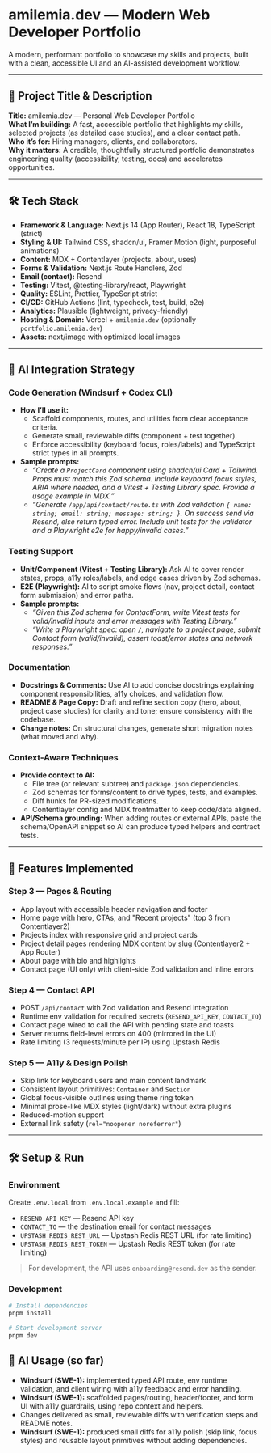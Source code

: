 # amilemia.dev — Modern Web Developer Portfolio

A modern, performant portfolio to showcase my skills and projects, built with a clean, accessible UI and an AI-assisted development workflow.

---

## 🔖 Project Title & Description

**Title:** amilemia.dev — Personal Web Developer Portfolio  
**What I’m building:** A fast, accessible portfolio that highlights my skills, selected projects (as detailed case studies), and a clear contact path.  
**Who it’s for:** Hiring managers, clients, and collaborators.  
**Why it matters:** A credible, thoughtfully structured portfolio demonstrates engineering quality (accessibility, testing, docs) and accelerates opportunities.

---

## 🛠️ Tech Stack

- **Framework & Language:** Next.js 14 (App Router), React 18, TypeScript (strict)
- **Styling & UI:** Tailwind CSS, shadcn/ui, Framer Motion (light, purposeful animations)
- **Content:** MDX + Contentlayer (projects, about, uses)
- **Forms & Validation:** Next.js Route Handlers, Zod
- **Email (contact):** Resend
- **Testing:** Vitest, @testing-library/react, Playwright
- **Quality:** ESLint, Prettier, TypeScript strict
- **CI/CD:** GitHub Actions (lint, typecheck, test, build, e2e)
- **Analytics:** Plausible (lightweight, privacy-friendly)
- **Hosting & Domain:** Vercel + `amilemia.dev` (optionally `portfolio.amilemia.dev`)
- **Assets:** next/image with optimized local images

---

## 🧠 AI Integration Strategy

### Code Generation (Windsurf + Codex CLI)
- **How I’ll use it:**  
  - Scaffold components, routes, and utilities from clear acceptance criteria.  
  - Generate small, reviewable diffs (component + test together).  
  - Enforce accessibility (keyboard focus, roles/labels) and TypeScript strict types in all prompts.
- **Sample prompts:**  
  - *“Create a `ProjectCard` component using shadcn/ui Card + Tailwind. Props must match this Zod schema. Include keyboard focus styles, ARIA where needed, and a Vitest + Testing Library spec. Provide a usage example in MDX.”*  
  - *“Generate `/app/api/contact/route.ts` with Zod validation `{ name: string; email: string; message: string; }`. On success send via Resend, else return typed error. Include unit tests for the validator and a Playwright e2e for happy/invalid cases.”*

### Testing Support
- **Unit/Component (Vitest + Testing Library):** Ask AI to cover render states, props, a11y roles/labels, and edge cases driven by Zod schemas.  
- **E2E (Playwright):** AI to script smoke flows (nav, project detail, contact form submission) and error paths.  
- **Sample prompts:**  
  - *“Given this Zod schema for ContactForm, write Vitest tests for valid/invalid inputs and error messages with Testing Library.”*  
  - *“Write a Playwright spec: open `/`, navigate to a project page, submit Contact form (valid/invalid), assert toast/error states and network responses.”*

### Documentation
- **Docstrings & Comments:** Use AI to add concise docstrings explaining component responsibilities, a11y choices, and validation flow.  
- **README & Page Copy:** Draft and refine section copy (hero, about, project case studies) for clarity and tone; ensure consistency with the codebase.  
- **Change notes:** On structural changes, generate short migration notes (what moved and why).

### Context-Aware Techniques
- **Provide context to AI:**  
  - File tree (or relevant subtree) and `package.json` dependencies.  
  - Zod schemas for forms/content to drive types, tests, and examples.  
  - Diff hunks for PR-sized modifications.  
  - Contentlayer config and MDX frontmatter to keep code/data aligned.  
- **API/Schema grounding:** When adding routes or external APIs, paste the schema/OpenAPI snippet so AI can produce typed helpers and contract tests.

---

## 🚀 Features Implemented

### Step 3 — Pages & Routing
- App layout with accessible header navigation and footer
- Home page with hero, CTAs, and "Recent projects" (top 3 from Contentlayer2)
- Projects index with responsive grid and project cards
- Project detail pages rendering MDX content by slug (Contentlayer2 + App Router)
- About page with bio and highlights
- Contact page (UI only) with client-side Zod validation and inline errors

### Step 4 — Contact API
- POST `/api/contact` with Zod validation and Resend integration
- Runtime env validation for required secrets (`RESEND_API_KEY`, `CONTACT_TO`)
- Contact page wired to call the API with pending state and toasts
- Server returns field-level errors on 400 (mirrored in the UI)
- Rate limiting (3 requests/minute per IP) using Upstash Redis

### Step 5 — A11y & Design Polish
- Skip link for keyboard users and main content landmark
- Consistent layout primitives: `Container` and `Section`
- Global focus-visible outlines using theme ring token
- Minimal prose-like MDX styles (light/dark) without extra plugins
- Reduced-motion support
- External link safety (`rel="noopener noreferrer"`)

---

## 🛠️ Setup & Run

### Environment
Create `.env.local` from `.env.local.example` and fill:
- `RESEND_API_KEY` — Resend API key
- `CONTACT_TO` — the destination email for contact messages
- `UPSTASH_REDIS_REST_URL` — Upstash Redis REST URL (for rate limiting)
- `UPSTASH_REDIS_REST_TOKEN` — Upstash Redis REST token (for rate limiting)

> For development, the API uses `onboarding@resend.dev` as the sender.

### Development
```bash
# Install dependencies
pnpm install

# Start development server
pnpm dev
```

## 🤖 AI Usage (so far)

- **Windsurf (SWE-1):** implemented typed API route, env runtime validation, and client wiring with a11y feedback and error handling.
- **Windsurf (SWE-1):** scaffolded pages/routing, header/footer, and form UI with a11y guardrails, using repo context and helpers.
- Changes delivered as small, reviewable diffs with verification steps and README notes.
- **Windsurf (SWE-1):** produced small diffs for a11y polish (skip link, focus styles) and reusable layout primitives without adding dependencies.